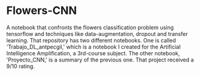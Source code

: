 # Flowers-CNN
A notebook that confronts the flowers classification problem using tensorflow and techniques like data-augmentation, dropout and transfer learning.
That repository has two different notebooks. One is called 'Trabajo_DL_antpecgil,' which is a notebook I created for the Artificial Intelligence Amplification, a 3rd-course subject. The other notebook, 'Proyecto_CNN,' is a summary of the previous one. 
That project received a 9/10 rating.
